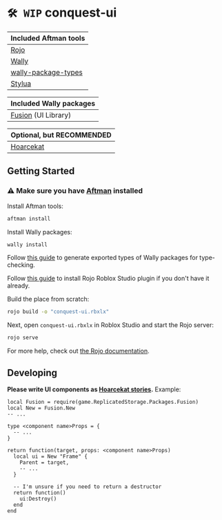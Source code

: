 # `🛠 WIP` conquest-ui

| Included Aftman tools |
|---|
| [Rojo](https://github.com/rojo-rbx/rojo) |
| [Wally](https://github.com/UpliftGames/wally) |
| [wally-package-types](https://github.com/johnnymorganz/wally-package-types) |
| [Stylua](https://github.com/johnnymorganz/stylua) |

| Included Wally packages |
|---|
| [Fusion](https://github.com/dphfox/Fusion) (UI Library) |

| Optional, but RECOMMENDED |
|---|
| [Hoarcekat](https://github.com/Kampfkarren/hoarcekat) |

## Getting Started
### **⚠️ Make sure you have [Aftman](https://github.com/LPGhatguy/aftman) installed**

Install Aftman tools:

```bash
aftman install
```

Install Wally packages:

```bash
wally install
```

Follow [this guide](https://github.com/JohnnyMorganz/wally-package-types?tab=readme-ov-file#wally-package-types-fixer) to generate exported types of Wally packages for type-checking.

Follow [this guide](https://rojo.space/docs/v7/getting-started/installation/#installing-the-plugin) to install Rojo Roblox Studio plugin if you don't have it already.

Build the place from scratch:

```bash
rojo build -o "conquest-ui.rbxlx"
```

Next, open `conquest-ui.rbxlx` in Roblox Studio and start the Rojo server:

```bash
rojo serve
```

For more help, check out [the Rojo documentation](https://rojo.space/docs).

## Developing

**Please write UI components as [Hoarcekat stories](https://github.com/Kampfkarren/hoarcekat).**
Example:
```luau
local Fusion = require(game.ReplicatedStorage.Packages.Fusion)
local New = Fusion.New
-- ...

type <component name>Props = {
  -- ...
}

return function(target, props: <component name>Props)
  local ui = New "Frame" {
    Parent = target,
    -- ...
  }

  -- I'm unsure if you need to return a destructor
  return function()
    ui:Destroy()
  end
end
```
